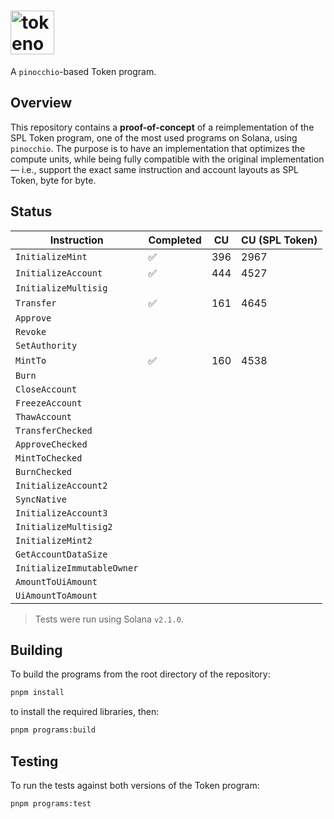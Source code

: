# <img height="70" alt="tokenocchio" src="https://github.com/user-attachments/assets/322746be-4225-40b8-b60d-6418a29a6531"/>

A `pinocchio`-based Token program.

## Overview

This repository contains a **proof-of-concept** of a reimplementation of the SPL Token program, one of the most used programs on Solana, using `pinocchio`. The purpose is to have an implementation that optimizes the compute units, while being fully compatible with the original implementation &mdash; i.e., support the exact same instruction and account layouts as SPL Token, byte for byte.

## Status

| Instruction                | Completed | CU  | CU (SPL Token) |
|----------------------------|-----------|-----|----------------|
| `InitializeMint`           | ✅        | 396 | 2967           |
| `InitializeAccount`        | ✅        | 444 | 4527           |
| `InitializeMultisig`       |           |     |                |
| `Transfer`                 | ✅        | 161 | 4645           |
| `Approve`                  |           |     |                |
| `Revoke`                   |           |     |                |
| `SetAuthority`             |           |     |                |
| `MintTo`                   | ✅        | 160 | 4538           |
| `Burn`                     |           |     |                |
| `CloseAccount`             |           |     |                |
| `FreezeAccount`            |           |     |                |
| `ThawAccount`              |           |     |                |
| `TransferChecked`          |           |     |                |
| `ApproveChecked`           |           |     |                |
| `MintToChecked`            |           |     |                |
| `BurnChecked`              |           |     |                |
| `InitializeAccount2`       |           |     |                |
| `SyncNative`               |           |     |                |
| `InitializeAccount3`       |           |     |                |
| `InitializeMultisig2`      |           |     |                |
| `InitializeMint2`          |           |     |                |
| `GetAccountDataSize`       |           |     |                |
| `InitializeImmutableOwner` |           |     |                |
| `AmountToUiAmount`         |           |     |                |
| `UiAmountToAmount`         |           |     |                |

> Tests were run using Solana `v2.1.0`.

## Building

To build the programs from the root directory of the repository:
```bash
pnpm install
```
to install the required libraries, then:
```bash
pnpm programs:build
```

## Testing

To run the tests against both versions of the Token program:
```bash
pnpm programs:test
```
